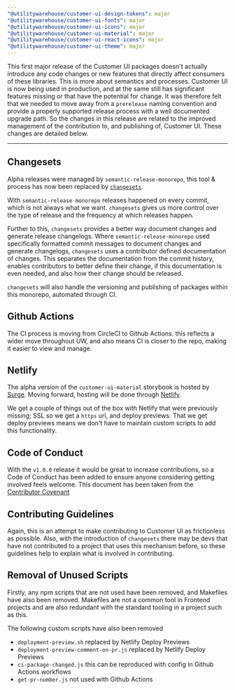 ```yaml
---
"@utilitywarehouse/customer-ui-design-tokens": major
"@utilitywarehouse/customer-ui-fonts": major
"@utilitywarehouse/customer-ui-icons": major
"@utilitywarehouse/customer-ui-material": major
"@utilitywarehouse/customer-ui-react-icons": major
"@utilitywarehouse/customer-ui-theme": major
---
```


This first major release of the Customer UI packages doesn't actually introduce
any code changes or new features that directly affect consumers of these
libraries. This is more about semantics and processes. Customer UI is now being
used in production, and at the same still has significant features missing or
that have the potential for change. It was therefore felt that we needed to move
away from a `prerelease` naming convention and provide a properly supported
release process with a well documented upgrade path. So the changes in this
release are related to the improved management of the contribution to, and
publishing of, Customer UI. These changes are detailed below.

---

## Changesets

Alpha releases were managed by `semantic-release-monorepo`, this tool & process
has now been replaced by
[`changesets`](https://github.com/changesets/changesets).

With `semantic-release-monorepo` releases happened on every commit, which is not
always what we want. `changesets` gives us more control over the type of release
and the frequency at which releases happen.

Further to this, `changesets` provides a better way document changes and
generate release changelogs. Where `semantic-release-monorepo` used specifically
formatted commit messages to document changes and generate changelogs,
`changesets` uses a contributor defined documentation of changes. This separates
the documentation from the commit history, enables contributors to better define
their change, if this documentation is even needed, and also how their change
should be released.

`changesets` will also handle the versioning and publishing of packages within
this monorepo, automated through CI.

## Github Actions

The CI process is moving from CircleCI to Github Actions. this reflects a wider
move throughout UW, and also means CI is closer to the repo, making it easier to
view and manage.

## Netlify

The alpha version of the `customer-ui-material` storybook is hosted by
[Surge](https://surge.sh/). Moving forward, hosting will be done through
[Netlify](https://www.netlify.com/).

We get a couple of things out of the box with Netlify that were previously
missing; SSL so we get a `https` url, and deploy previews. That we get deploy
previews means we don't have to maintain custom scripts to add this
functionality.

## Code of Conduct

With the `v1.0.0` release it would be great to increase contributions, so a Code
of Conduct has been added to ensure anyone considering getting involved feels
welcome. This document has been taken from the
[Contributor Covenant](https://www.contributor-covenant.org/version/2/1/code_of_conduct.html)

## Contributing Guidelines

Again, this is an attempt to make contributing to Customer UI as frictionless as
possible. Also, with the introduction of `changesets` there may be devs that
have not contributed to a project that uses this mechanism before, so these
guidelines help to explain what is involved in contributing.

## Removal of Unused Scripts

Firstly, any npm scripts that are not used have been removed, and Makefiles have
also been removed. Makefiles are not a common tool in Frontend projects and are
also redundant with the standard tooling in a project such as this.

The following custom scripts have also been removed
- `deployment-preview.sh` replaced by Netlify Deploy Previews
- `deployment-preview-comment-on-pr.js` replaced by Netlify Deploy Previews
- `ci-package-changed.js` this can be reproduced with config in Github Actions workflows
- `get-pr-number.js` not used with Github Actions

